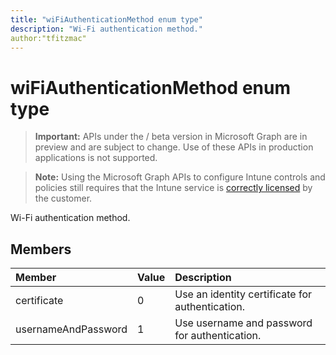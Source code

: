 ```yaml
---
title: "wiFiAuthenticationMethod enum type"
description: "Wi-Fi authentication method."
author:"tfitzmac"
---
```


# wiFiAuthenticationMethod enum type

> **Important:** APIs under the / beta version in Microsoft Graph are in preview and are subject to change. Use of these APIs in production applications is not supported.

> **Note:** Using the Microsoft Graph APIs to configure Intune controls and policies still requires that the Intune service is [correctly licensed](https://go.microsoft.com/fwlink/?linkid=839381) by the customer.

Wi-Fi authentication method.
## Members
|Member|Value|Description|
|:---|:---|:---|
|certificate|0|Use an identity certificate for authentication.|
|usernameAndPassword|1|Use username and password for authentication.|





